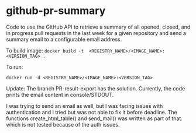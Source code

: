 # github-pr-summary


Code to use the GitHub API to retrieve a summary of all opened, closed, and in progress pull requests in the 
last week for a given repository and send a summary email to a configurable email address.

To build image: 
``
docker build -t  <REGISTRY_NAME>/<IMAGE_NAME>:<VERSION_TAG> .
``

To run:

``
docker run -d <REGISTRY_NAME>/<IMAGE_NAME>:<VERSION_TAG>
``


Update:
The branch PR-result-export has the solution. 
Currently, the code prints the email content in console/STDOUT.


I was trying to send an email as well, but I was facing issues with authentication and I tried but was not able to fix it before deadline. 
The functions create_html_table() and send_mail() was written as part of that. which is not tested because of the auth issues. 



